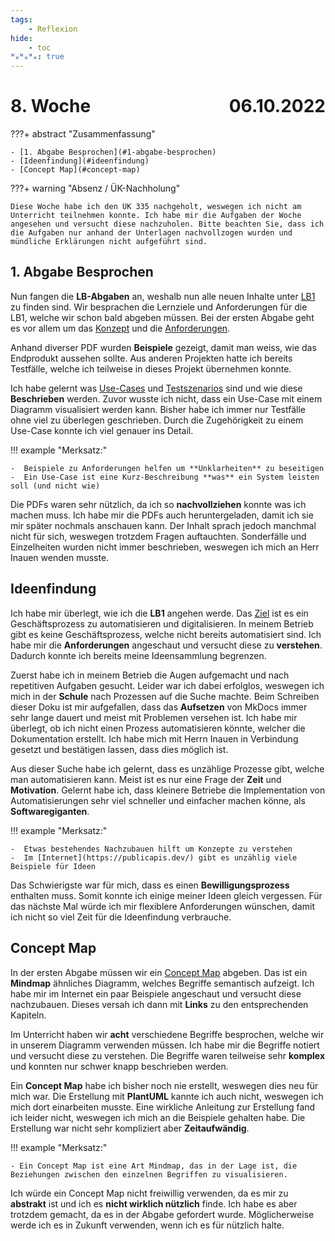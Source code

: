 ```yaml
---
tags:
    - Reflexion
hide:
    - toc
ᴴₒᴴₒᴴₒ: true
---
```


# 8. Woche <span style="float:right">06.10.2022</span>

???+ abstract "Zusammenfassung"

    - [1. Abgabe Besprochen](#1-abgabe-besprochen)
    - [Ideenfindung](#ideenfindung)
    - [Concept Map](#concept-map)

???+ warning "Absenz / ÜK-Nachholung"

    Diese Woche habe ich den ÜK 335 nachgeholt, weswegen ich nicht am Unterricht teilnehmen konnte. Ich habe mir die Aufgaben der Woche angesehen und versucht diese nachzuholen. Bitte beachten Sie, dass ich die Aufgaben nur anhand der Unterlagen nachvollzogen wurden und mündliche Erklärungen nicht aufgeführt sind.

## 1. Abgabe Besprochen

Nun fangen die **LB-Abgaben** an, weshalb nun alle neuen Inhalte unter [LB1](../LB1/Uebersicht.md) zu finden sind. Wir besprachen die Lernziele und Anforderungen für die LB1, welche wir schon bald abgeben müssen. Bei der ersten Abgabe geht es vor allem um das [Konzept](../LB1/Architekturkonzept/MVC-Konzept.md) und die [Anforderungen](../LB1/Anforderung/UseCases.md).

Anhand diverser PDF wurden **Beispiele** gezeigt, damit man weiss, wie das Endprodukt aussehen sollte. Aus anderen Projekten hatte ich bereits Testfälle, welche ich teilweise in dieses Projekt übernehmen konnte.

Ich habe gelernt was [Use-Cases](../LB1/Anforderung/UseCases.md) und [Testszenarios](../LB1/Anforderung/Testszenario.md) sind und wie diese **Beschrieben** werden. Zuvor wusste ich nicht, dass ein Use-Case mit einem Diagramm visualisiert werden kann. Bisher habe ich immer nur Testfälle ohne viel zu überlegen geschrieben. Durch die Zugehörigkeit zu einem Use-Case konnte ich viel genauer ins Detail.

!!! example "Merksatz:"

    -  Beispiele zu Anforderungen helfen um **Unklarheiten** zu beseitigen
    -  Ein Use-Case ist eine Kurz-Beschreibung **was** ein System leisten soll (und nicht wie)

Die PDFs waren sehr nützlich, da ich so **nachvollziehen** konnte was ich machen muss. Ich habe mir die PDFs auch heruntergeladen, damit ich sie mir später nochmals anschauen kann. Der Inhalt sprach jedoch manchmal nicht für sich, weswegen trotzdem Fragen auftauchten. Sonderfälle und Einzelheiten wurden nicht immer beschrieben, weswegen ich mich an Herr Inauen wenden musste.

## Ideenfindung

Ich habe mir überlegt, wie ich die **LB1** angehen werde. Das [Ziel](../LB1/Uebersicht.md) ist es ein Geschäftsprozess zu automatisieren und digitalisieren. In meinem Betrieb gibt es keine Geschäftsprozess, welche nicht bereits automatisiert sind. Ich habe mir die **Anforderungen** angeschaut und versucht diese zu **verstehen**. Dadurch konnte ich bereits meine Ideensammlung begrenzen.

Zuerst habe ich in meinem Betrieb die Augen aufgemacht und nach repetitiven Aufgaben gesucht. Leider war ich dabei erfolglos, weswegen ich mich in der **Schule** nach Prozessen auf die Suche machte. Beim Schreiben dieser Doku ist mir aufgefallen, dass das **Aufsetzen** von MkDocs immer sehr lange dauert und meist mit Problemen versehen ist. Ich habe mir überlegt, ob ich nicht einen Prozess automatisieren könnte, welcher die Dokumentation erstellt. Ich habe mich mit Herrn Inauen in Verbindung gesetzt und bestätigen lassen, dass dies möglich ist.

Aus dieser Suche habe ich gelernt, dass es unzählige Prozesse gibt, welche man automatisieren kann. Meist ist es nur eine Frage der **Zeit** und **Motivation**. Gelernt habe ich, dass kleinere Betriebe die Implementation von Automatisierungen sehr viel schneller und einfacher machen könne, als **Softwaregiganten**.

!!! example "Merksatz:"

    -  Etwas bestehendes Nachzubauen hilft um Konzepte zu verstehen
    -  Im [Internet](https://publicapis.dev/) gibt es unzählig viele Beispiele für Ideen

Das Schwierigste war für mich, dass es einen **Bewilligungsprozess** enthalten muss. Somit konnte ich einige meiner Ideen gleich vergessen. Für das nächste Mal würde ich mir flexiblere Anforderungen wünschen, damit ich nicht so viel Zeit für die Ideenfindung verbrauche.

## Concept Map

In der ersten Abgabe müssen wir ein [Concept Map](../LB2/01_ConceptMap.md) abgeben. Das ist ein **Mindmap** ähnliches Diagramm, welches Begriffe semantisch aufzeigt. Ich habe mir im Internet ein paar Beispiele angeschaut und versucht diese nachzubauen. Dieses versah ich dann mit **Links** zu den entsprechenden Kapiteln.

Im Unterricht haben wir **acht** verschiedene Begriffe besprochen, welche wir in unserem Diagramm verwenden müssen. Ich habe mir die Begriffe notiert und versucht diese zu verstehen. Die Begriffe waren teilweise sehr **komplex** und konnten nur schwer knapp beschrieben werden.

Ein **Concept Map** habe ich bisher noch nie erstellt, weswegen dies neu für mich war. Die Erstellung mit **PlantUML** kannte ich auch nicht, weswegen ich mich dort einarbeiten musste. Eine wirkliche Anleitung zur Erstellung fand ich leider nicht, weswegen ich mich an die Beispiele gehalten habe. Die Erstellung war nicht sehr kompliziert aber **Zeitaufwändig**.

!!! example "Merksatz:"

    - Ein Concept Map ist eine Art Mindmap, das in der Lage ist, die Beziehungen zwischen den einzelnen Begriffen zu visualisieren.

Ich würde ein Concept Map nicht freiwillig verwenden, da es mir zu **abstrakt** ist und ich es **nicht wirklich nützlich** finde. Ich habe es aber trotzdem gemacht, da es in der Abgabe gefordert wurde. Möglicherweise werde ich es in Zukunft verwenden, wenn ich es für nützlich halte.
